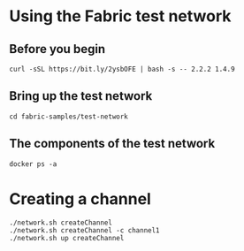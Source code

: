 # Using the Fabric test network
## Before you begin
```
curl -sSL https://bit.ly/2ysbOFE | bash -s -- 2.2.2 1.4.9
```


## Bring up the test network
```
cd fabric-samples/test-network
```

## The components of the test network

```
docker ps -a
```

# Creating a channel
```
./network.sh createChannel
./network.sh createChannel -c channel1
./network.sh up createChannel

```
